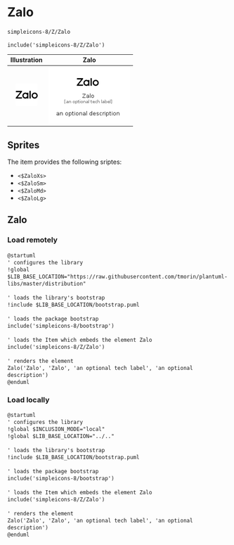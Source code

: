 # Zalo


```text
simpleicons-8/Z/Zalo
```

```text
include('simpleicons-8/Z/Zalo')
```



| Illustration | Zalo |
| :---: | :---: |
| ![illustration for Illustration](../../simpleicons-8/Z/Zalo.png) | ![illustration for Zalo](../../simpleicons-8/Z/Zalo.Local.png) |



## Sprites
The item provides the following sriptes:

- `<$ZaloXs>`
- `<$ZaloSm>`
- `<$ZaloMd>`
- `<$ZaloLg>`





## Zalo

### Load remotely
```plantuml
@startuml
' configures the library
!global $LIB_BASE_LOCATION="https://raw.githubusercontent.com/tmorin/plantuml-libs/master/distribution"

' loads the library's bootstrap
!include $LIB_BASE_LOCATION/bootstrap.puml

' loads the package bootstrap
include('simpleicons-8/bootstrap')

' loads the Item which embeds the element Zalo
include('simpleicons-8/Z/Zalo')

' renders the element
Zalo('Zalo', 'Zalo', 'an optional tech label', 'an optional description')
@enduml
```

### Load locally
```plantuml
@startuml
' configures the library
!global $INCLUSION_MODE="local"
!global $LIB_BASE_LOCATION="../.."

' loads the library's bootstrap
!include $LIB_BASE_LOCATION/bootstrap.puml

' loads the package bootstrap
include('simpleicons-8/bootstrap')

' loads the Item which embeds the element Zalo
include('simpleicons-8/Z/Zalo')

' renders the element
Zalo('Zalo', 'Zalo', 'an optional tech label', 'an optional description')
@enduml
```


